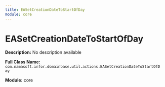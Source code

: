 ```yaml
---
title: EASetCreationDateToStartOfDay
module: core
---
```


# EASetCreationDateToStartOfDay

**Description:** No description available

**Full Class Name:** `com.namasoft.infor.domainbase.util.actions.EASetCreationDateToStartOfDay`

**Module:** core

